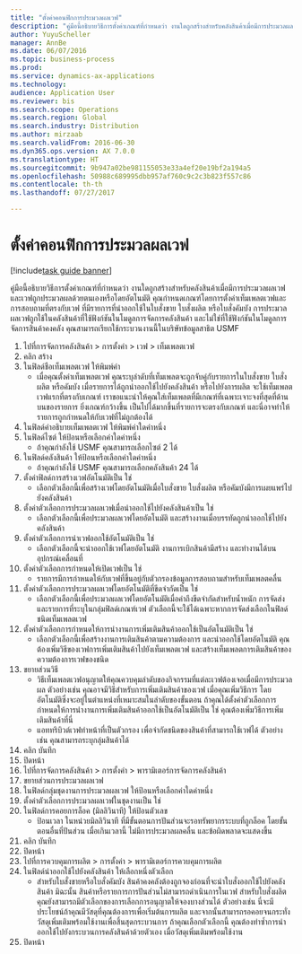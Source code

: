 ```yaml
--- 
title: "ตั้งค่าคอนฟิกการประมวลผลเวฟ"
description: "คู่มือนี้อธิบายวิธีการตั้งค่าเกณฑ์ที่กำหนดว่า งานใดถูกสร้างสำหรับคลังสินค้าเมื่อมีการประมวลผลเวฟ และเวฟถูกประมวลผลด้วยตนเองหรือโดยอัตโนมัติ "
author: YuyuScheller
manager: AnnBe
ms.date: 06/07/2016
ms.topic: business-process
ms.prod: 
ms.service: dynamics-ax-applications
ms.technology: 
audience: Application User
ms.reviewer: bis
ms.search.scope: Operations
ms.search.region: Global
ms.search.industry: Distribution
ms.author: mirzaab
ms.search.validFrom: 2016-06-30
ms.dyn365.ops.version: AX 7.0.0
ms.translationtype: HT
ms.sourcegitcommit: 9b947a02be981155053e33a4ef20e19bf2a194a5
ms.openlocfilehash: 50988c689995dbb957af760c9c2c3b823f557c86
ms.contentlocale: th-th
ms.lasthandoff: 07/27/2017

---
```

# <a name="configure-wave-processing"></a>ตั้งค่าคอนฟิกการประมวลผลเวฟ

[!include[task guide banner](../../includes/task-guide-banner.md)]

คู่มือนี้อธิบายวิธีการตั้งค่าเกณฑ์ที่กำหนดว่า งานใดถูกสร้างสำหรับคลังสินค้าเมื่อมีการประมวลผลเวฟ และเวฟถูกประมวลผลด้วยตนเองหรือโดยอัตโนมัติ  คุณกำหนดเกณฑ์โดยการตั้งค่าเท็มเพลตเวฟและการสอบถามที่ตรงกับเวฟ ที่มีรายการที่นำออกใช้ในใบสั่งขาย ใบสั่งผลิต หรือใบสั่งคัมบัง การประมวลผลเวฟถูกใช้ในคลังสินค้าที่ใช้ฟังก์ชันในโมดูลการจัดการคลังสินค้า และไม่ใช่ที่ใช้ฟังก์ชันในโมดูลการจัดการสินค้าคงคลัง  คุณสามารถเรียกใช้กระบวนงานนี้ในบริษัทข้อมูลสาธิต USMF 

1. ไปที่การจัดการคลังสินค้า > การตั้งค่า > เวฟ > เท็มเพลตเวฟ
2. คลิก สร้าง
3. ในฟิลด์ชือเท็มเพลตเวฟ ให้พิมพ์ค่า
    * เมื่อคุณตั้งค่าเท็มเพลตเวฟ คุณระบุลำดับที่เท็มเพลตจะถูกจับคู่กับรายการในใบสั่งขาย ใบสั่งผลิต หรือคัมบัง  เมื่อรายการได้ถูกนำออกใช้ไปยังคลังสินค้า หรือไปยังการผลิต จะใช้เท็มเพลตเวฟแรกที่ตรงกับเกณฑ์ เราขอแนะนำให้คุณใส่เท็มเพลตที่มีเกณฑ์ที่เฉพาะเจาะจงที่สุดที่ด้านบนของรายการ ยิ่งเกณฑ์กว้างขึ้น เป็นไปได้มากขึ้นที่รายการจะตรงกับเกณฑ์ และนี่อาจทำให้รายการถูกกำหนดให้กับเวฟที่ไม่ถูกต้องได้  
4. ในฟิลด์คำอธิบายเท็มเพลตเวฟ ให้พิมพ์ค่าใดค่าหนึ่ง
5. ในฟิลด์ไซต์ ให้ป้อนหรือเลือกค่าใดค่าหนึ่ง
    * ถ้าคุณกำลังใช้ USMF คุณสามารถเลือกไซต์ 2 ได้  
6. ในฟิลด์คลังสินค้า ให้ป้อนหรือเลือกค่าใดค่าหนึ่ง
    * ถ้าคุณกำลังใช้ USMF คุณสามารถเลือกคลังสินค้า 24 ได้  
7. ตั้งค่าฟิลด์การสร้างเวฟอัตโนมัติเป็น ใช่
    * เลือกตัวเลือกนี้เพื่อสร้างเวฟโดยอัตโนมัติเมื่อใบสั่งขาย ใบสั่งผลิต หรือคัมบังมีการเผยแพร่ไปยังคลังสินค้า  
8. ตั้งค่าตัวเลือกการประมวลผลเวฟเมื่อนำออกใช้ไปยังคลังสินค้าเป็น ใช่ 
    * เลือกตัวเลือกนี้เพื่อประมวลผลเวฟโดยอัตโนมัติ และสร้างงานเมื่อบรรทัดถูกนำออกใช้ไปยังคลังสินค้า  
9. ตั้งค่าตัวเลือกการนำเวฟออกใช้อัตโนมัติเป็น ใช่ 
    * เลือกตัวเลือกนี้จะนำออกใช้เวฟโดยอัตโนมัติ  งานการเบิกสินค้ามีสร้าง และทำงานได้บนอุปกรณ์เคลื่อนที่  
10. ตั้งค่าตัวเลือกการกำหนดให้เปิดเวฟเป็น ใช่ 
    * รายการมีการกำหนดให้กับเวฟที่ขึ้นอยู่กับตัวกรองข้อมูลการสอบถามสำหรับเท็มเพลตคลื่น  
11. ตั้งค่าตัวเลือกการประมวลผลเวฟโดยอัตโนมัติที่ขีดจำกัดเป็น ใช่ 
    * เลือกตัวเลือกนี้เพื่อประมวลผลเวฟโดยอัตโนมัติเมื่อค่าถึงขีดจำกัดสำหรับน้ำหนัก การจัดส่ง และรายการที่ระบุในกลุ่มฟิลด์เกณฑ์เวฟ ตัวเลือกนี้จะใช้ได้เฉพาะหากการจัดส่งเลือกในฟิลด์ชนิดเท็มเพลตเวฟ  
12. ตั้งค่าตัวเลือกการกำหนดให้การนำงานการเพิ่มเติมสินค้าออกใช้เป็นอัตโนมัติเป็น ใช่ 
    * เลือกตัวเลือกนี้เพื่อสร้างงานการเติมสินค้าตามความต้องการ และนำออกใช้โดยอัตโนมัติ คุณต้องเพิ่มวิธีของเวฟการเพิ่มเติมสินค้าไปยังเท็มเพลตเวฟ และสร้างเท็มเพลตการเติมสินค้าของความต้องการเวฟของชนิด  
13. ขยายส่วนวิธี
    * วิธีเท็มเพลตเวฟอนุญาตให้คุณควบคุมลำดับของกิจกรรมที่แต่ละเวฟต้องเจอเมื่อมีการประมวลผล  ตัวอย่างเช่น คุณอาจมีวิธีสำหรับการเพิ่มเติมสินค้าของเวฟ เมื่อคุณเพิ่มวิธีการ โดยอัตโนมัติซึ่งจะอยู่ในตำแหน่งที่เหมาะสมในลำดับของขั้นตอน ถ้าคุณได้ตั้งค่าตัวเลือกการกำหนดให้การนำงานการเพิ่มเติมสินค้าออกใช้เป็นอัตโนมัติเป็น ใช่ คุณต้องเพิ่มวิธีการเพิ่มเติมสินค้าที่นี่  
    * แอททริบิวต์เวฟทำหน้าที่เป็นตัวกรอง เพื่อจำกัดชนิดของสินค้าที่สามารถใช้เวฟได้ ตัวอย่างเช่น คุณสามารถระบุกลุ่มสินค้าได้  
14. คลิก บันทึก
15. ปิดหน้า
16. ไปที่การจัดการคลังสินค้า > การตั้งค่า > พารามิเตอร์การจัดการคลังสินค้า
17. ขยายส่วนการประมวลผลเวฟ
18. ในฟิลด์กลุ่มชุดงานการประมวลผลเวฟ ให้ป้อนหรือเลือกค่าใดค่าหนึ่ง
19. ตั้งค่าตัวเลือกการประมวลผลเวฟในชุดงานเป็น ใช่
20. ในฟิลด์การคอยการล็อค (มิลลิวินาที) ให้ป้อนตัวเลข
    * ป้อนเวลา ในหน่วยมิลลิวินาที ที่มีขั้นตอนการปันส่วนจะรอทรัพยากรระบบที่ถูกล็อค โดยขั้นตอนอื่นที่ปันส่วน  เมื่อเกินเวลานี้ ไม่มีการประมวลผลคลื่น และข้อผิดพลาดจะแสดงขึ้น  
21. คลิก บันทึก
22. ปิดหน้า
23. ไปที่การควบคุมการผลิต > การตั้งค่า > พารามิเตอร์การควบคุมการผลิต
24. ในฟิลด์นำออกใช้ไปยังคลังสินค้า ให้เลือกหนึ่งตัวเลือก
    * สำหรับใบสั่งขายหรือใบสั่งคัมบัง สินค้าคงคลังต้องถูกจองก่อนที่จะนำใบสั่งออกใช้ไปยังคลังสินค้า  มิฉะนั้น สินค้าหรือรายการการปันส่วนไม่สามารถดำเนินการในเวฟ สำหรับใบสั่งผลิต คุณยังสามารถมีตัวเลือกของการเลือกการอนุญาตให้จองบางส่วนได้ ตัวอย่างเช่น นี่จะมีประโยชน์ถ้าคุณมีวัสดุที่คุณต้องการเพื่อเริ่มต้นการผลิต และจากนั้นสามารถรอคอยจนกระทั่งวัสดุเพิ่มเติมพร้อมใช้งานเพื่อสิ้นสุดกระบวนการ ถ้าคุณเลือกตัวเลือกนี้ คุณต้องทำซ้ำการนำออกใช้ไปยังกระบวนการคลังสินค้าด้วยตัวเอง เมื่อวัสดุเพิ่มเติมพร้อมใช้งาน  
25. ปิดหน้า



